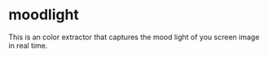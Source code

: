 # moodlight
This is an color extractor that captures the mood light of you screen image in real time.
